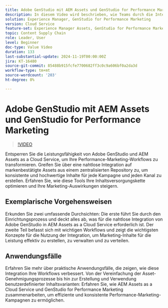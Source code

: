 ```yaml
---
title: Adobe GenStudio mit AEM Assets und GenStudio for Performance Marketing
description: In diesem Video wird beschrieben, wie Teams durch die Integration von AEM Assets mit GenStudio for Performance Marketing auf ein zentralisiertes Repository markengenehmigter Assets zugreifen können, um konsistente Inhalte über alle Kanäle und Kampagnen hinweg zu gewährleisten.
solution: Experience Manager, GenStudio for Performance Marketing
version: Cloud Service
feature-set: Experience Manager Assets, GenStudio for Performance Marketing
topic: Content Supply Chain
role: Leader, User
level: Beginner
doc-type: Value Video
duration: 133
last-substantial-update: 2024-11-19T00:00:00Z
jira: KT-16480
source-git-commit: 85488b915fcfe7700682ff3c0c9a606bf0a2da3d
workflow-type: tm+mt
source-wordcount: '203'
ht-degree: 0%

---
```



# Adobe GenStudio mit AEM Assets und GenStudio for Performance Marketing

>[!VIDEO](https://video.tv.adobe.com/v/3439263/?learn=on)


Entsperren Sie die Leistungsfähigkeit von Adobe GenStudio und AEM Assets as a Cloud Service, um Ihre Performance-Marketing-Workflows zu transformieren. Greifen Sie über eine nahtlose Integration auf markenbestätigte Assets aus einem zentralisierten Repository zu, um konsistente und hochwertige Inhalte für jede Kampagne und jeden Kanal zu erstellen. Erfahren Sie, wie diese Tools Ihre Inhaltsversorgungskette optimieren und Ihre Marketing-Auswirkungen steigern.


## Exemplarische Vorgehensweisen

Erkunden Sie zwei umfassende Durchsichten: Die erste führt Sie durch den Einrichtungsprozess und deckt alles ab, was für die nahtlose Integration von Adobe GenStudio in AEM Assets as a Cloud Service erforderlich ist. Der zweite Teil befasst sich mit wichtigen Workflows und zeigt die wichtigsten Konzepte für die Nutzung der Integration, um Marketing-Inhalte für die Leistung effektiv zu erstellen, zu verwalten und zu verteilen.

<!-- CARDS 

* https://experienceleague.adobe.com/en/docs/integrations-learn/experience-cloud/tutorials/genstudio-for-performance-marketing-experience-manager/setup
    {title=Set up}
* https://experienceleague.adobe.com/en/docs/integrations-learn/experience-cloud/tutorials/genstudio-for-performance-marketing-experience-manager/integration-walkthrough
    {title=Walkthrough}

-->

## Anwendungsfälle

Erfahren Sie mehr über praktische Anwendungsfälle, die zeigen, wie diese Integration Ihre Workflows verbessert. Von der Vereinfachung der Asset-Genehmigungsprozesse bis hin zur Erstellung und Verwendung benutzerdefinierter Inhaltsvarianten: Erfahren Sie, wie AEM Assets as a Cloud Service und GenStudio for Performance Marketing zusammenarbeiten, um effiziente und konsistente Performance-Marketing-Kampagnen zu ermöglichen.


<!-- CARDS 

* https://experienceleague.adobe.com/en/docs/integrations-learn/experience-cloud/tutorials/genstudio-for-performance-marketing-experience-manager/use-case-1
* https://experienceleague.adobe.com/en/docs/integrations-learn/experience-cloud/tutorials/genstudio-for-performance-marketing-experience-manager/use-case-2

-->
